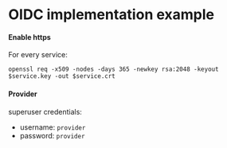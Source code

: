 # OIDC implementation example

#### Enable https

For every service:

```shell
openssl req -x509 -nodes -days 365 -newkey rsa:2048 -keyout $service.key -out $service.crt
```

#### Provider

superuser credentials:
  - username: `provider`
  - password: `provider`
